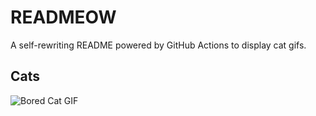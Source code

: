 # READMEOW

A self-rewriting README powered by GitHub Actions to display cat gifs.

## Cats

![Bored Cat GIF](https://media3.giphy.com/media/v1.Y2lkPTlhY2QwMmRhMGdlZWN6ZzlnZ2Rsd3pvb3lpYWZpMzZrd3VzamtuMGRpdDBiYnByayZlcD12MV9naWZzX3NlYXJjaCZjdD1n/mlvseq9yvZhba/200.gif)
